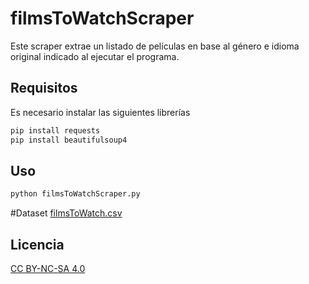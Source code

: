 # filmsToWatchScraper
Este scraper extrae un listado de películas en base al género e idioma original indicado al ejecutar el programa.

## Requisitos

Es necesario instalar las siguientes librerías

```bash
pip install requests
pip install beautifulsoup4
```

## Uso

```bash
python filmsToWatchScraper.py
```

#Dataset
[filmsToWatch.csv](https://zenodo.org/api/files/213ebb8b-b830-4484-bf7f-12ce7a996016/filmsToWatch.csv)
## Licencia
[CC BY-NC-SA 4.0](https://creativecommons.org/licenses/by-nc-sa/4.0/)
